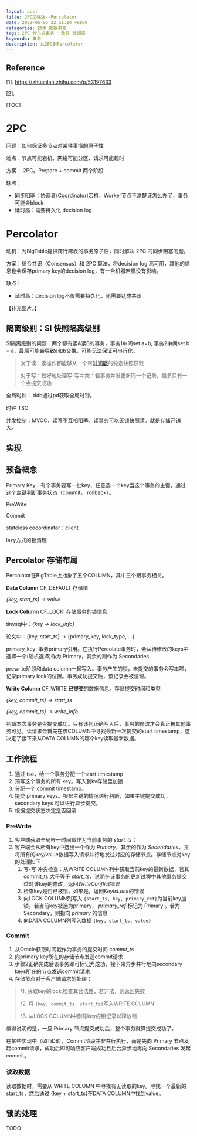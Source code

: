 ```yaml
---
layout: post
title: 2PC加强版--Percolator
date: 2022-05-05 22:51:14 +0800
categories: 技术 数据事务
tags: 2PC 分布式事务 一致性 数据库
keywords: 事务
description: 从2PC到Percolator
---
```


## Reference

[1]. https://zhuanlan.zhihu.com/p/53197633

[2]. 

[TOC]

# 2PC

问题：如何保证多节点对某件事情的原子性

难点：节点可能宕机、网络可能分区、请求可能超时

方案： 2PC。Prepare + commit 两个阶段

缺点：

+ 同步阻塞：协调者(Coordinator)宕机，Worker节点不清楚该怎么办了，事务可能会block
+ 延时高：需要持久化 decision log

# Percolator

动机：为BigTable提供跨行跨表的事务原子性，同时解决 2PC 的同步阻塞问题。

方案：结合共识（Consensus）和 2PC 算法，将decision log 高可用，其他的信息也会保存primary key的decision log，有一台机器宕机没有影响。

缺点：

+  延时高：decision log不仅需要持久化，还需要达成共识

【补充图片。】

## 隔离级别：SI 快照隔离级别

SI隔离级别的问题：两个都有读A读B的事务，事务1中间set a=b, 事务2中间set b = a，最后可能会导致a和b交换。可能无法保证可串行化。

> 对于读：读操作都能够从一个带[时间戳](https://www.zhihu.com/search?q=时间戳&search_source=Entity&hybrid_search_source=Entity&hybrid_search_extra={"sourceType"%3A"article"%2C"sourceId"%3A"53197633"})的稳定快照获取
>
> 对于写：较好地处理写-写冲突：若事务并发更新同一个记录，最多只有一个会提交成功

全局时钟： tidb通过pd获取全局时钟。

时钟 TSO

并发控制：MVCC，读写不互相阻塞。读事务可以无锁快照读。就是存储开销大。

## 实现

## 预备概念

Primary Key：有个事务要写一批key，任意选一个key当这个事务的主键，通过这个主键判断事务状态（commit， rollback）。

PreWrite

Commit

stateless cooordinator：client

lazy方式的锁清理

## Percolator 存储布局

Percolator在BigTable上抽象了五个COLUMN，其中三个跟事务相关。

**Data Column** CF_DEFAULT  存储值

*{key, start_ts} -> value*

**Lock Column** CF_LOCK:  存储事务的锁信息

tinysql中：*{key -> lock_info}*

论文中：{key, start_ts} -> {primary_key, lock_type, ...}

primary_key: 事务primary引用。在执行Percolate事务时，会从待修改的keys中选择一个(随机选择)作为 Primary，其余的则作为 Secondaries.

prewrite阶段和data column一起写入。事务产生的锁，未提交的事务会写本项，记录primary lock的位置。事务成功提交后，该记录会被清理。

**Write Column** CF_WRITE **已提交**的数据信息。存储提交时间和类型

*{key, commit_ts} -> start_ts* 

*{key, commit_ts} -> wrIte_info* 

判断本次事务是否提交成功。只有该列正确写入后，事务的修改才会真正被其他事务可见。读请求会首先在该COLUMN中寻找最新一次提交的start timestamp，这决定了接下来从DATA COLUMN的哪个key读取最新数据。

## 工作流程

1. 通过 tso，给一个事务分配一个start timestamp
2. 预写这个事务的所有 key。写入到kv存储里加锁
3. 分配一个 commit timestamp。
4. 提交 primary keys。根据主键的情况进行判断，如果主键提交成功，secondary keys 可以进行异步提交。
5. 根据提交状态决定是否回滚

### PreWrite

1. 客户端获取全局唯一时间戳作为当前事务的 *start_ts*；
2. 客户端会从所有key中选出一个作为 *Primary*，其余的作为 *Secondaries*。并将所有的key/value数据写入请求并行地发往对应的存储节点。存储节点对key的处理如下：
   1. 写-写 冲突检查：从WRITE COLUMN列中获取当前key的最新数据，若其 commit_ts 大于等于 *start_ts*，说明在该事务的更新过程中其他事务提交过对该key的修改，返回*WriteConflict*错误
   2. 检查key是否已被锁，如果是，返回*KeyIsLock*的错误
   3. 向LOCK COLUMN列写入 `{start_ts, key, primary_ref}`为当前key加锁。若当前key被选为primary， *primary_ref* 标记为 Primary 。若为 Secondary，则指向 *primary* 的信息
   4. 向DATA COLUMN列写入数据 `{key, start_ts, value}`

### Commit

1. 从Oracle获取时间戳作为事务的提交时间 *commit_ts* 
2. 向primary key所在的存储节点发送commit请求
3. 步骤2正确完成后该事务即可标记为成功，接下来异步并行地向secondary keys所在的节点发送commit请求
4. 存储节点对于客户端请求的处理：

> \1. 获取key的lock,检查其合法性，若非法，则返回失败
>
> \2. 将 `{key, commit_ts, start_ts}`写入WRITE COLUMN
>
> \3. 从LOCK COLUMN中删除key的锁记录以释放锁

值得说明的是，一旦 Primary 节点提交成功后，整个事务就算提交成功了。

在某些实现中（如TiDB），Commit阶段并非并行执行，而是先向 Primary 节点发起commit请求，成功后即可响应客户端成功且后台异步地再向 Secondaries 发起commit。

### 读取数据

读取数据时，需要从 WRITE COLUMN 中寻找有无读取的key。寻找一个最新的start_ts，然后通过 {key + start_ts}在DATA COLUMN中找到value。

## 锁的处理

TODO
